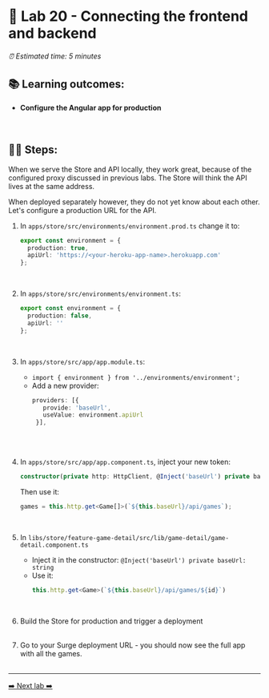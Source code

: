 # 🎸 Lab 20 - Connecting the frontend and backend

###### ⏰ Estimated time: 5 minutes

## 📚 Learning outcomes:

- **Configure the Angular app for production**
<br /><br /><br />

## 🏋️‍♀️ Steps:

When we serve the Store and API locally, they work great, because of the configured
proxy discussed in previous labs. The Store will think the API lives at the same address.

When deployed separately however, they do not yet know about each other. Let's configure
a production URL for the API.

1. In `apps/store/src/environments/environment.prod.ts` change it to:

    ```ts
    export const environment = {
      production: true,
      apiUrl: 'https://<your-heroku-app-name>.herokuapp.com'
    };
    ```
    <br />

2. In `apps/store/src/environments/environment.ts`:

    ```ts
    export const environment = {
      production: false,
      apiUrl: ''
    };
    ```
    <br />

3. In `apps/store/src/app/app.module.ts`:
    - `import { environment } from '../environments/environment';`
    - Add a new provider:
         ```ts
        providers: [{
            provide: 'baseUrl',
            useValue: environment.apiUrl
          }],
        ```
   <br /> <br />
   
4. In `apps/store/src/app/app.component.ts`, inject your new token:
    
   ```ts
   constructor(private http: HttpClient, @Inject('baseUrl') private baseUrl: string) {}
   ```
   
   Then use it:
   
    ```ts
    games = this.http.get<Game[]>(`${this.baseUrl}/api/games`);
    ```
    <br />

5. In `libs/store/feature-game-detail/src/lib/game-detail/game-detail.component.ts`
    - Inject it in the constructor: `@Inject('baseUrl') private baseUrl: string`
    - Use it: 
        ```typescript
        this.http.get<Game>(`${this.baseUrl}/api/games/${id}`)
        ```
        <br />

6. Build the Store for production and trigger a deployment
   <br /> <br />

7. Go to your Surge deployment URL - you should now see the full app with all the games.
   <br /> <br />

---

[➡️ Next lab ➡️](../lab21/LAB.md)
